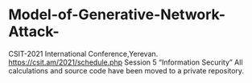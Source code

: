 # Model-of-Generative-Network-Attack-
CSIT-2021 International Conference,Yerevan.
https://csit.am/2021/schedule.php
Session 5 “Information Security”
All calculations and source code have been moved to a private repository.
